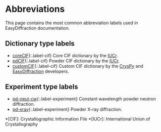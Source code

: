 [0]: #
[1]: https://www.iucr.org/resources/cif/dictionaries/browse/cif_core
[2]: https://www.iucr.org/resources/cif/dictionaries/browse/cif_pd

# Abbreviations

This page contains the most common abbreviation labels used in EasyDiffraction documentation.

## Dictionary type labels

* [coreCIF][1]{:.label-cif} Core CIF dictionary by the [IUCr](https://www.iucr.org).
* [pdCIF][2]{:.label-cif} Powder CIF dictionary by the [IUCr](https://www.iucr.org).
* [customCIF][0]{:.label-cif} Custom CIF dictionary by the [CrysPy](https://github.com/ikibalin/cryspy) and [EasyDiffraction](https://easydiffraction.org) developers.

## Experiment type labels

* [pd-neut-cw][0]{:.label-experiment} Constant wavelength powder neutron diffraction.
* [pd-xray][0]{:.label-experiment} Powder X-ray diffraction.

<!-- Abbreviations -->

*[CIF]: Crystallographic Information File
*[IUCr]: International Union of Crystallography
